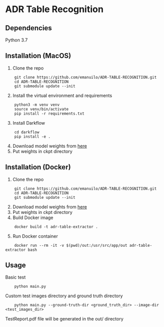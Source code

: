 # ADR Table Recognition

## Dependencies
Python 3.7

## Installation (MacOS)

1. Clone the repo
```
    git clone https://github.com/emanuilo/ADR-TABLE-RECOGNITION.git
    cd ADR-TABLE-RECOGNITION
    git submodule update --init
```
2. Install the virtual environment and requirements
```
    python3 -m venv venv
    source venv/bin/activate
    pip install -r requirements.txt
```
3. Install Darkflow   
```
    cd darkflow
    pip install -e .
```
4. Download model weights from [here](https://drive.google.com/drive/folders/1mW735di8mXFFkIBTRy-O051beePIm6FK?usp=sharing)
5. Put weights in ckpt directory

## Installation (Docker)

1. Clone the repo
```
    git clone https://github.com/emanuilo/ADR-TABLE-RECOGNITION.git
    cd ADR-TABLE-RECOGNITION
    git submodule update --init
```
2. Download model weights from [here](https://drive.google.com/drive/folders/1mW735di8mXFFkIBTRy-O051beePIm6FK?usp=sharing)
3. Put weights in ckpt directory
4. Build Docker image
```
    docker build -t adr-table-extractor .
```
5. Run Docker container 
```
    docker run --rm -it -v $(pwd)/out:/usr/src/app/out adr-table-extractor bash 
```

## Usage
Basic test
```
    python main.py
```
Custom test images directory and ground truth directory
```
    python main.py --ground-truth-dir <ground_truth_dir> --image-dir <test_images_dir>
```
TestReport.pdf file will be generated in the out/ directory